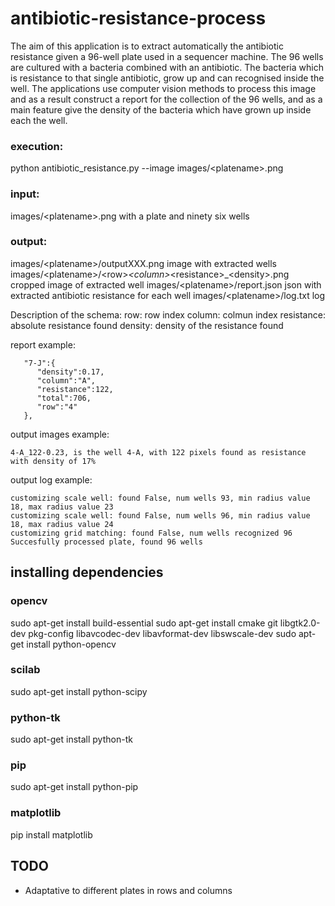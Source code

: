 # antibiotic-resistance-process

The aim of this application is to extract automatically the antibiotic resistance given a 96-well plate used in a sequencer machine. The 96 wells are cultured with a bacteria combined with an antibiotic. The bacteria which is resistance to that single antibiotic, grow up and can recognised inside the well. The applications use computer vision methods to process this image and as a result construct a report for the collection of the 96 wells, and as a main feature give the density of the bacteria which have grown up inside each the well.


### execution:
python antibiotic_resistance.py --image images/\<platename\>.png

### input:
images/\<platename\>.png with a plate and ninety six wells

### output:
images/\<platename\>/outputXXX.png image with extracted wells
images/\<platename\>/\<row\>_\<column\>_\<resistance\>_\<density\>.png cropped image of extracted well
images/\<platename\>/report.json json with extracted antibiotic resistance for each well
images/\<platename\>/log.txt log 

Description of the schema:
row: row index
column: colmun index
resistance: absolute resistance found
density: density of the resistance found

report example:
```
   "7-J":{  
      "density":0.17,
      "column":"A",
      "resistance":122,
      "total":706,
      "row":"4"
   },
```
output images example:
```  
4-A_122-0.23, is the well 4-A, with 122 pixels found as resistance with density of 17%
```
output log example:
```
customizing scale well: found False, num wells 93, min radius value 18, max radius value 23
customizing scale well: found False, num wells 96, min radius value 18, max radius value 24
customizing grid matching: found False, num wells recognized 96
Succesfully processed plate, found 96 wells
```

## installing dependencies
### opencv
sudo apt-get install build-essential
sudo apt-get install cmake git libgtk2.0-dev pkg-config libavcodec-dev libavformat-dev libswscale-dev
sudo apt-get install python-opencv

### scilab
sudo apt-get install python-scipy

### python-tk
sudo apt-get install python-tk

### pip
sudo apt-get install python-pip

### matplotlib
pip install matplotlib

## TODO
* Adaptative to different plates in rows and columns 
